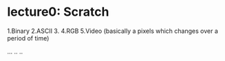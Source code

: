 # lecture0: Scratch

1.Binary 
2.ASCII
3.
4.RGB
5.Video (basically a pixels which changes over a period of time)

...
..
..
